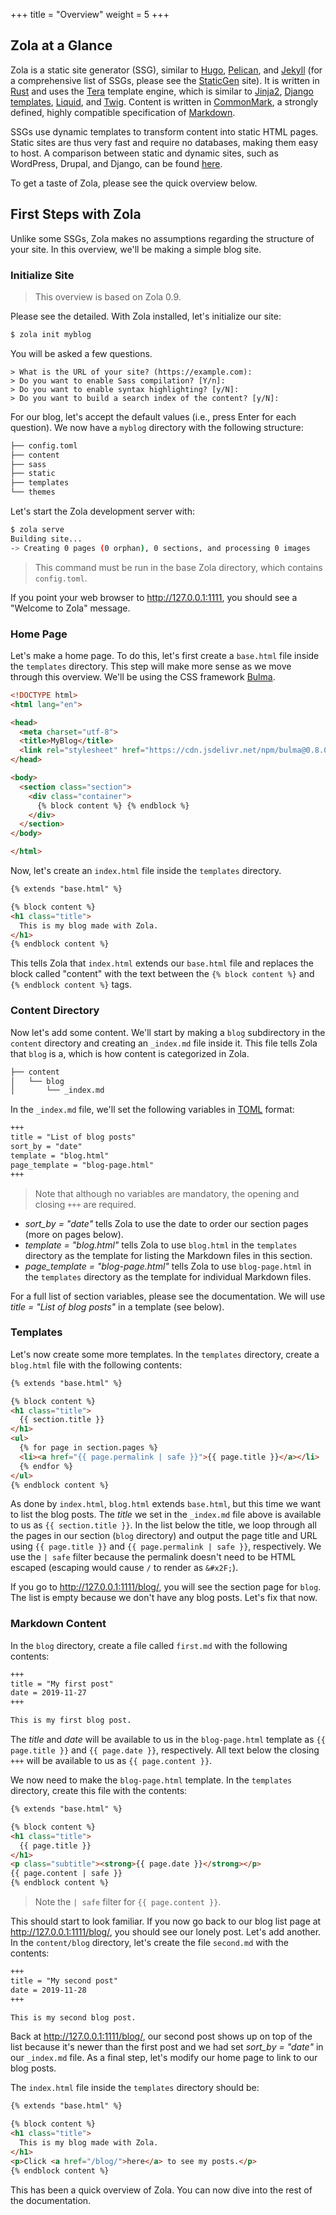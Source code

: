 +++
title = "Overview"
weight = 5
+++

## Zola at a Glance

Zola is a static site generator (SSG), similar to [Hugo](https://gohugo.io/), [Pelican](https://blog.getpelican.com/), and [Jekyll](https://jekyllrb.com/) (for a comprehensive list of SSGs, please see the [StaticGen](https://www.staticgen.com/) site). It is written in [Rust](https://www.rust-lang.org/) and uses the [Tera](https://tera.netlify.com/) template engine, which is similar to [Jinja2](https://jinja.palletsprojects.com/en/2.10.x/), [Django templates](https://docs.djangoproject.com/en/2.2/topics/templates/), [Liquid](https://shopify.github.io/liquid/), and [Twig](https://twig.symfony.com/). Content is written in [CommonMark](https://commonmark.org/), a strongly defined, highly compatible specification of [Markdown](https://www.markdownguide.org/).

SSGs use dynamic templates to transform content into static HTML pages. Static sites are thus very fast and require no databases, making them easy to host. A comparison between static and dynamic sites, such as WordPress, Drupal, and Django, can be found [here](https://dev.to/ashenmaster/static-vs-dynamic-sites-61f).

To get a taste of Zola, please see the quick overview below.

## First Steps with Zola

Unlike some SSGs, Zola makes no assumptions regarding the structure of your site. In this overview, we'll be making a simple blog site.

### Initialize Site

> This overview is based on Zola 0.9.

Please see the detailed. With Zola installed, let's initialize our site:

```bash
$ zola init myblog
```

You will be asked a few questions.

```
> What is the URL of your site? (https://example.com):
> Do you want to enable Sass compilation? [Y/n]:
> Do you want to enable syntax highlighting? [y/N]:
> Do you want to build a search index of the content? [y/N]:
```

 For our blog, let's accept the default values (i.e., press Enter for each question). We now have a `myblog` directory with the following structure:

```bash
├── config.toml
├── content
├── sass
├── static
├── templates
└── themes
```

Let's start the Zola development server with:

```bash
$ zola serve
Building site...
-> Creating 0 pages (0 orphan), 0 sections, and processing 0 images
```

> This command must be run in the base Zola directory, which contains `config.toml`.

If you point your web browser to <http://127.0.0.1:1111>, you should see a "Welcome to Zola" message.

### Home Page

Let's make a home page. To do this, let's first create a `base.html` file inside the `templates` directory. This step will make more sense as we move through this overview. We'll be using the CSS framework [Bulma](https://bulma.io/).

```html
<!DOCTYPE html>
<html lang="en">

<head>
  <meta charset="utf-8">
  <title>MyBlog</title>
  <link rel="stylesheet" href="https://cdn.jsdelivr.net/npm/bulma@0.8.0/css/bulma.min.css">
</head>

<body>
  <section class="section">
    <div class="container">
      {% block content %} {% endblock %}
    </div>
  </section>
</body>

</html>
```  

Now, let's create an `index.html` file inside the `templates` directory.

```html
{% extends "base.html" %}

{% block content %}
<h1 class="title">
  This is my blog made with Zola.
</h1>
{% endblock content %}
```  

This tells Zola that `index.html` extends our `base.html` file and replaces the block called "content" with the text between the `{% block content %}` and `{% endblock content %}` tags.

### Content Directory

Now let's add some content. We'll start by making a `blog` subdirectory in the `content` directory and creating an `_index.md` file inside it. This file tells Zola that `blog` is a, which is how content is categorized in Zola.

```bash
├── content
│   └── blog
│       └── _index.md
```

In the `_index.md` file, we'll set the following variables in [TOML](https://github.com/toml-lang/toml) format:

```md
+++
title = "List of blog posts"
sort_by = "date"
template = "blog.html"
page_template = "blog-page.html"
+++
```

> Note that although no variables are mandatory, the opening and closing `+++` are required.

* *sort_by = "date"* tells Zola to use the date to order our section pages (more on pages below). 
* *template = "blog.html"* tells Zola to use `blog.html` in the `templates` directory as the template for listing the Markdown files in this section. 
* *page_template = "blog-page.html"* tells Zola to use `blog-page.html` in the `templates` directory as the template for individual Markdown files. 

For a full list of section variables, please see the documentation. We will use *title = "List of blog posts"* in a template (see below).

### Templates

Let's now create some more templates. In the `templates` directory, create a `blog.html` file with the following contents:

```html
{% extends "base.html" %}

{% block content %}
<h1 class="title">
  {{ section.title }}
</h1>
<ul>
  {% for page in section.pages %}
  <li><a href="{{ page.permalink | safe }}">{{ page.title }}</a></li>
  {% endfor %}
</ul>
{% endblock content %}
```

As done by `index.html`, `blog.html` extends `base.html`, but this time we want to list the blog posts. The *title* we set in the `_index.md` file above is available to us as `{{ section.title }}`. In the list below the title, we loop through all the pages in our section (`blog` directory) and output the page title and URL using `{{ page.title }}` and `{{ page.permalink | safe }}`, respectively. We use the `| safe` filter because the permalink doesn't need to be HTML escaped (escaping would cause `/` to render as `&#x2F;`).

If you go to <http://127.0.0.1:1111/blog/>, you will see the section page for `blog`. The list is empty because we don't have any blog posts. Let's fix that now.

### Markdown Content

In the `blog` directory, create a file called `first.md` with the following contents:

```md
+++
title = "My first post"
date = 2019-11-27
+++

This is my first blog post.
```

The *title* and *date* will be available to us in the `blog-page.html` template as `{{ page.title }}` and `{{ page.date }}`, respectively. All text below the closing `+++` will be available to us as `{{ page.content }}`.

We now need to make the `blog-page.html` template. In the `templates` directory, create this file with the contents:

```html
{% extends "base.html" %}

{% block content %}
<h1 class="title">
  {{ page.title }}
</h1>
<p class="subtitle"><strong>{{ page.date }}</strong></p>
{{ page.content | safe }}
{% endblock content %}
```

> Note the `| safe` filter for `{{ page.content }}`.

This should start to look familiar. If you now go back to our blog list page at <http://127.0.0.1:1111/blog/>, you should see our lonely post. Let's add another. In the `content/blog` directory, let's create the file `second.md` with the contents:

```md
+++
title = "My second post"
date = 2019-11-28
+++

This is my second blog post.
```

Back at <http://127.0.0.1:1111/blog/>, our second post shows up on top of the list because it's newer than the first post and we had set *sort_by = "date"* in our `_index.md` file. As a final step, let's modify our home page to link to our blog posts.

The `index.html` file inside the `templates` directory should be:

```html
{% extends "base.html" %}

{% block content %}
<h1 class="title">
  This is my blog made with Zola.
</h1>
<p>Click <a href="/blog/">here</a> to see my posts.</p>
{% endblock content %}
```  

This has been a quick overview of Zola. You can now dive into the rest of the documentation.
